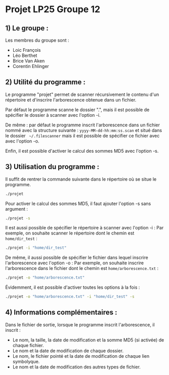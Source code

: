 # Projet LP25 Groupe 12

## 1) Le groupe  :

Les membres du groupe sont :
+ Loic François
+ Léo Berthet
+ Brice Van Aken
+ Corentin Ehlinger

## 2) Utilité du programme :

Le programme "projet" permet de scanner récursivement le contenu d'un répertoire et d'inscrire l'arborescence obtenue dans un fichier.

Par défaut le programme scanne le dossier ".", mais il est possible de spécifier le dossier à scanner avec l'option -i.

De même : par défaut le programme inscrit l'arborescence dans un fichier nommé avec la structure suivante : `yyyy-MM-dd-hh:mm:ss.scan` et situé dans le dossier ` ~/.filescanner` mais il est possible de spécifier ce fichier avec avec l'option -o.

Enfin, il est possible d'activer le calcul des sommes MD5 avec l'option -s.

## 3) Utilisation du programme :

Il suffit de rentrer la commande suivante dans le répertoire où se situe le programme.
```bash
./projet
```
Pour activer le calcul des sommes MD5, il faut ajouter l'option -s sans argument :
```bash
./projet -s
```
Il est aussi possible de spécifier le répertoire à scanner avec l'option -i :
Par exemple, on souhaite scanner le répertoire dont le chemin est `home/dir_test` :
```bash
./projet -i "home/dir_test"
```

De même, il aussi possible de spécifier le fichier dans lequel inscrire l'arborescence avec l'option -o :
Par exemple, on souhaite inscrire l'arborescence dans le fichier dont le chemin est `home/arborescence.txt` :
```bash
./projet -o "home/arborescence.txt"
```

Évidemment, il est possible d'activer toutes les options à la fois :
```bash
./projet -o "home/arborescence.txt" -i "home/dir_test" -s
```
## 4) Informations complémentaires :

Dans le fichier de sortie, lorsque le programme inscrit l'arborescence, il inscrit :
+ Le nom, la taille, la date de modification et la somme MD5 (si activée) de chaque fichier.
+ Le nom et la date de modification de chaque dossier.
+ Le nom, le fichier pointé et la date de modification de chaque lien symbolyque.
+ Le nom et la date de modification des autres types de fichier.